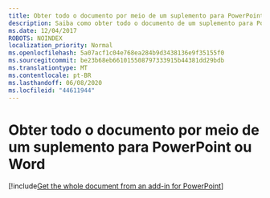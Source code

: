 ```yaml
---
title: Obter todo o documento por meio de um suplemento para PowerPoint
description: Saiba como obter todo o documento de um suplemento para PowerPoint ou Word.
ms.date: 12/04/2017
ROBOTS: NOINDEX
localization_priority: Normal
ms.openlocfilehash: 5a07acf1c04e768ea284b9d3438136e9f35155f0
ms.sourcegitcommit: be23b68eb661015508797333915b44381dd29bdb
ms.translationtype: MT
ms.contentlocale: pt-BR
ms.lasthandoff: 06/08/2020
ms.locfileid: "44611944"
---
```

# <a name="get-the-whole-document-from-an-add-in-for-powerpoint-or-word"></a>Obter todo o documento por meio de um suplemento para PowerPoint ou Word

[!include[Get the whole document from an add-in for PowerPoint](../includes/file-get-the-whole-document-from-an-add-in-for-powerpoint-or-word.md)]
